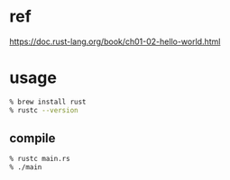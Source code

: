 # ref

https://doc.rust-lang.org/book/ch01-02-hello-world.html

# usage

```zsh
% brew install rust
% rustc --version 
```

## compile

```zsh
% rustc main.rs
% ./main
```
